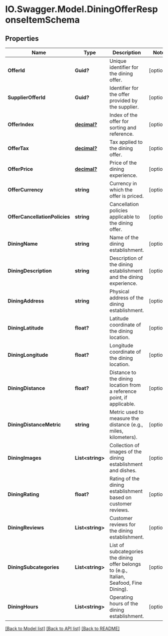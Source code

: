 # IO.Swagger.Model.DiningOfferResponseItemSchema
## Properties

Name | Type | Description | Notes
------------ | ------------- | ------------- | -------------
**OfferId** | **Guid?** | Unique identifier for the dining offer. | [optional] 
**SupplierOfferId** | **Guid?** | Identifier for the offer provided by the supplier. | [optional] 
**OfferIndex** | [**decimal?**](BigDecimal.md) | Index of the offer for sorting and reference. | [optional] 
**OfferTax** | [**decimal?**](BigDecimal.md) | Tax applied to the dining offer. | [optional] 
**OfferPrice** | [**decimal?**](BigDecimal.md) | Price of the dining experience. | [optional] 
**OfferCurrency** | **string** | Currency in which the offer is priced. | [optional] 
**OfferCancellationPolicies** | **string** | Cancellation policies applicable to the dining offer. | [optional] 
**DiningName** | **string** | Name of the dining establishment. | [optional] 
**DiningDescription** | **string** | Description of the dining establishment and the dining experience. | [optional] 
**DiningAddress** | **string** | Physical address of the dining establishment. | [optional] 
**DiningLatitude** | **float?** | Latitude coordinate of the dining location. | [optional] 
**DiningLongitude** | **float?** | Longitude coordinate of the dining location. | [optional] 
**DiningDistance** | **float?** | Distance to the dining location from a reference point, if applicable. | [optional] 
**DiningDistanceMetric** | **string** | Metric used to measure the distance (e.g., miles, kilometers). | [optional] 
**DiningImages** | **List&lt;string&gt;** | Collection of images of the dining establishment and dishes. | [optional] 
**DiningRating** | **float?** | Rating of the dining establishment based on customer reviews. | [optional] 
**DiningReviews** | **List&lt;string&gt;** | Customer reviews for the dining establishment. | [optional] 
**DiningSubcategories** | **List&lt;string&gt;** | List of subcategories the dining offer belongs to (e.g., Italian, Seafood, Fine Dining). | [optional] 
**DiningHours** | **List&lt;string&gt;** | Operating hours of the dining establishment. | [optional] 

[[Back to Model list]](../README.md#documentation-for-models) [[Back to API list]](../README.md#documentation-for-api-endpoints) [[Back to README]](../README.md)

